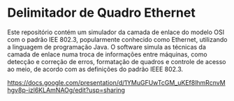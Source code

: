 # Delimitador de Quadro Ethernet

Este repositório contém um simulador da camada de enlace do modelo OSI com o padrão IEE 802.3,
popularmente conhecido como Ethernet, utilizando a linguagem de programação Java.
O software simula as técnicas da camada de enlace numa troca de informações entre
máquinas, como detecção e correção de erros, formatação de quadros e controle de 
acesso ao meio, de acordo com as definições do padrão IEEE 802.3.

https://docs.google.com/presentation/d/1YMuGFUwTcGM_uKEf8lhmRcnvMhgv8p-izl6KLAmNAOg/edit?usp=sharing
